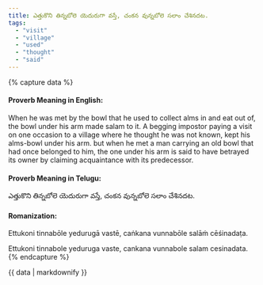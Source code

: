 ```yaml
---
title: ఎత్తుకొని తిన్నబోలె యెదురుగా వస్తే, చంకన వున్నబోలె సలాం చేశినదట.
tags:
  - "visit"
  - "village"
  - "used"
  - "thought"
  - "said"
---
```


{% capture data %}
#### Proverb Meaning in English:
When he was met by the bowl that he used to collect alms in and eat out of, the bowl under his arm made salam to it.
A begging impostor paying a visit on one occasion to a village where he thought he was not known, kept his alms-bowl under his arm. but when he met a man carrying an old bowl that had once belonged to him, the one under his arm is said to have betrayed its owner by claiming acquaintance with its predecessor.

#### Proverb Meaning in Telugu:
ఎత్తుకొని తిన్నబోలె యెదురుగా వస్తే, చంకన వున్నబోలె సలాం చేశినదట.

#### Romanization:
Ettukoni tinnabōle yedurugā vastē, caṅkana vunnabōle salāṁ cēśinadaṭa.

Ettukoni tinnabole yeduruga vaste, cankana vunnabole salam cesinadata.
{% endcapture %}

{{ data | markdownify }}

